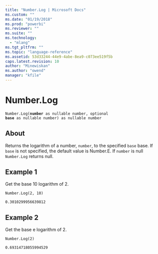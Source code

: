 ```yaml
---
title: "Number.Log | Microsoft Docs"
ms.custom: ""
ms.date: "01/19/2018"
ms.prod: "powerbi"
ms.reviewer: ""
ms.suite: ""
ms.technology: 
  - "mlang"
ms.tgt_pltfrm: ""
ms.topic: "language-reference"
ms.assetid: 53d33244-44e9-4abe-8ea9-c073ee519f5b
caps.latest.revision: 10
author: "Minewiskan"
ms.author: "owend"
manager: "kfile"
---
```

# Number.Log
<code>Number.Log(**number** as nullable number, optional **base** as nullable number) as nullable number</code>

## About
Returns the logarithm of a number, <code>number</code>, to the specified <code>base</code> base. If <code>base</code> is not specified, the default value is Number.E. If <code>number</code> is null <code>Number.Log</code> returns null.

## Example 1
Get the base 10 logarithm of 2.


```
Number.Log(2, 10)
```


```
0.3010299956639812
```

## Example 2
Get the base e logarithm of 2.


```
Number.Log(2)
```

```
0.69314718055994529
```


